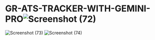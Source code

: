 # GR-ATS-TRACKER-WITH-GEMINI-PRO![Screenshot (72)](https://github.com/gauravraoj/GR-ATS-TRACKER-WITH-GEMINI-PRO/assets/96016132/ffeafd78-7958-4409-953b-67700eedca9e)
![Screenshot (73)](https://github.com/gauravraoj/GR-ATS-TRACKER-WITH-GEMINI-PRO/assets/96016132/fedf5b4b-476c-45e9-a016-950e2b2eaf5b)
![Screenshot (74)](https://github.com/gauravraoj/GR-ATS-TRACKER-WITH-GEMINI-PRO/assets/96016132/fcb3df66-4542-4443-afd4-2737bdf612cd)

